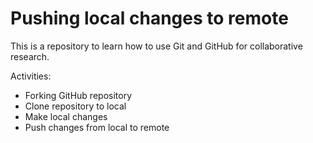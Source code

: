 # Pushing local changes to remote

This is a repository to learn how to use Git and GitHub for collaborative research.

Activities:

- Forking GitHub repository
- Clone repository to local
- Make local changes
- Push changes from local to remote
